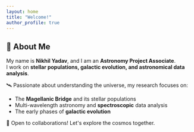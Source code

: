 ```yaml
---
layout: home
title: "Welcome!"
author_profile: true
---
```


## 🚀 About Me  
My name is **Nikhil Yadav**, and I am an **Astronomy Project Associate**.  
I work on **stellar populations, galactic evolution, and astronomical data analysis**.

🛰️ Passionate about understanding the universe, my research focuses on:  
- The **Magellanic Bridge** and its stellar populations  
- Multi-wavelength astronomy and **spectroscopic** data analysis  
- The early phases of **galactic evolution**  

🌌 Open to collaborations! Let's explore the cosmos together.  

